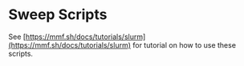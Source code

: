 # Sweep Scripts

See [https://mmf.sh/docs/tutorials/slurm](https://mmf.sh/docs/tutorials/slurm) for tutorial on how to use these scripts.
